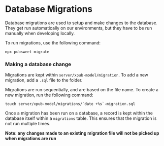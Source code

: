 # Database Migrations

Database migrations are used to setup and make changes to the database. They get run automatically on our environments, but they have to be run manually when developing locally.

To run migrations, use the following command:

```
npx pubsweet migrate
```

### Making a database change

Migrations are kept within `server/xpub-model/migration`. To add a new migration, add a `.sql` file to the folder.

Migrations are run sequentially, and are based on the file name. To create a new migration, run the following command:

```
touch server/xpub-model/migrations/`date +%s`-migration.sql
```

Once a migration has been run on a database, a record is kept within the database itself within a `migrations` table. This ensures that the migration is not run multiple times.

**Note: any changes made to an existing migration file will not be picked up when migrations are run** 
